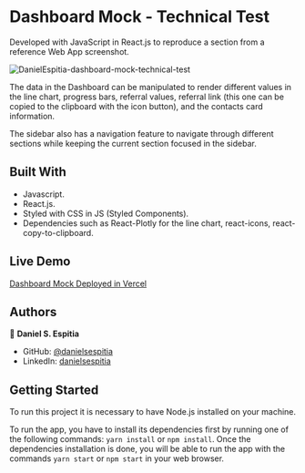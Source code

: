 # Dashboard Mock - Technical Test

Developed with JavaScript in React.js to reproduce a section from a reference Web App screenshot.

![DanielEspitia-dashboard-mock-technical-test](https://user-images.githubusercontent.com/63252057/111125995-36e04280-8540-11eb-8224-9314d5d5ee56.png)

The data in the Dashboard can be manipulated to render different values in the line chart, progress bars, referral values, referral link (this one can be copied to the clipboard with the icon button), and the contacts card information.

The sidebar also has a navigation feature to navigate through different sections while keeping the current section focused in the sidebar.

## Built With
- Javascript.
- React.js.
- Styled with CSS in JS (Styled Components).
- Dependencies such as React-Plotly for the line chart, react-icons, react-copy-to-clipboard.

## Live Demo
[Dashboard Mock Deployed in Vercel](https://dashboard-mock.vercel.app/)

## Authors

👤 **Daniel S. Espitia**

-   GitHub: [@danielsespitia](https://github.com/danielsespitia)
-   LinkedIn: [danielsespitia](https://linkedin.com/in/danielsespitia)

## Getting Started 
To run this project it is necessary to have Node.js installed on your machine.

To run the app, you have to install its dependencies first by running one of the following commands: `yarn install` or `npm install`. Once the dependencies installation is done, you will be able to run the app with the commands `yarn start` or `npm start` in your web browser.
